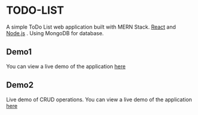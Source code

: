 # TODO-LIST


A simple ToDo List web application built with MERN Stack.
[React](https://reactjs.org/) and [Node.js](https://nodejs.org/) .
Using MongoDB for database.

## Demo1

You can view a live demo of the application [here](https://vimeo.com/922881380?share=copy) 


## Demo2
Live demo of CRUD operations. You can view a live demo of the application [here](https://vimeo.com/922882891?share=copy)
